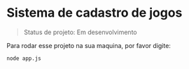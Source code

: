 # Sistema de cadastro de jogos

> Status de projeto: Em desenvolvimento 

Para rodar esse projeto na sua maquina, por favor digite: 

```
node app.js
```
